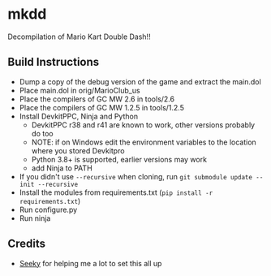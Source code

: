 # mkdd
Decompilation of Mario Kart Double Dash!!
## Build Instructions
- Dump a copy of the debug version of the game and extract the main.dol
- Place main.dol in orig/MarioClub_us
- Place the compilers of GC MW 2.6 in tools/2.6
- Place the compilers of GC MW 1.2.5 in tools/1.2.5
- Install DevkitPPC, Ninja and Python
    - DevkitPPC r38 and r41 are known to work, other versions probably do too 
    - NOTE: if on Windows edit the environment variables to the location where you stored Devkitpro
    - Python 3.8+ is supported, earlier versions may work
    - add Ninja to PATH
- If you didn't use `--recursive` when cloning, run `git submodule update --init --recursive`
- Install the modules from requirements.txt (`pip install -r requirements.txt`)
- Run configure.py
- Run ninja


## Credits
- [Seeky](https://github.com/SeekyCt) for helping me a lot to set this all up